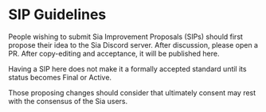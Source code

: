 # SIP Guidelines

People wishing to submit Sia Improvement Proposals (SIPs) should first propose
their idea to the Sia Discord server. After discussion, please open a PR. After
copy-editing and acceptance, it will be published here.

Having a SIP here does not make it a formally accepted standard until its status
becomes Final or Active.

Those proposing changes should consider that ultimately consent may rest with
the consensus of the Sia users.
